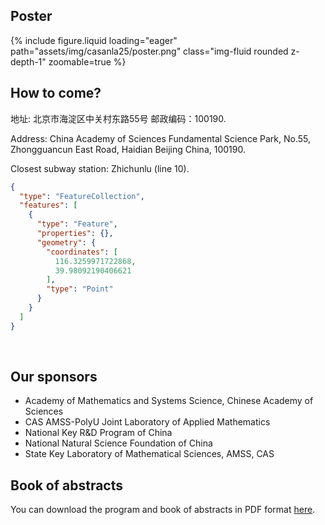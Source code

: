 ## Poster

 {% include figure.liquid loading="eager" path="assets/img/casanla25/poster.png" class="img-fluid rounded z-depth-1" zoomable=true %} 

## How to come?

地址: 北京市海淀区中关村东路55号 邮政编码：100190.

Address: China Academy of Sciences Fundamental Science Park, No.55,
Zhongguancun East Road, Haidian Beijing China, 100190.

Closest subway station: Zhichunlu (line 10).

```geojson
{
  "type": "FeatureCollection",
  "features": [
    {
      "type": "Feature",
      "properties": {},
      "geometry": {
        "coordinates": [
          116.3259971722868,
          39.98092190406621
        ],
        "type": "Point"
      }
    }
  ]
}
```

<br>

## Our sponsors

- Academy of Mathematics and Systems Science, Chinese Academy of Sciences
- CAS AMSS-PolyU Joint Laboratory of Applied Mathematics
- National Key R&D Program of China
- National Natural Science Foundation of China
- State Key Laboratory of Mathematical Sciences, AMSS, CAS

## Book of abstracts

You can download the program and book of abstracts in PDF format [here](/assets/pdf/casanla/program.pdf).
